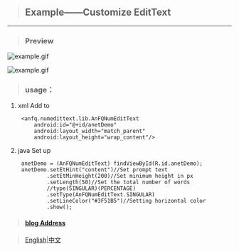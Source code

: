 > ## Example——Customize EditText

---

> ### Preview

![example.gif](http://upload-images.jianshu.io/upload_images/2071764-b45df6bf1d00205e.gif)


![example.gif](http://upload-images.jianshu.io/upload_images/2071764-7be37be47251b7d4.gif)

> ### usage：

1. xml Add to

        <anfq.numedittext.lib.AnFQNumEditText
            android:id="@+id/anetDemo"
            android:layout_width="match_parent"
            android:layout_height="wrap_content"/>

2. java Set up

        anetDemo = (AnFQNumEditText) findViewById(R.id.anetDemo);
        anetDemo.setEtHint("content")//Set prompt text
                .setEtMinHeight(200)//Set minimum height in px
                .setLength(50)//Set the total number of words
                //type(SINGULAR)(PERCENTAGE)
                .setType(AnFQNumEditText.SINGULAR)
                .setLineColor("#3F51B5")//Setting horizontal color
                .show();
                
> #### [blog Address](http://www.jianshu.com/p/383ba123c201)

> [English](https://github.com/FTandJYQ/AnFQNumEditText/blob/master/README-En.md)|[中文](https://github.com/FTandJYQ/AnFQNumEditText/blob/master/README.md)